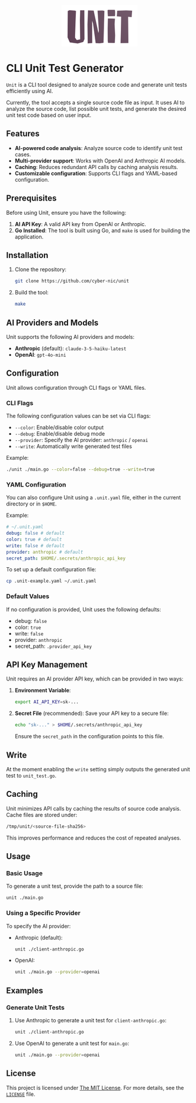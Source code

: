 <p align="center">
  <img src="./unit.png" alt="CLI Unit Test Generator Logo" />
</p>

# CLI Unit Test Generator

`Unit` is a CLI tool designed to analyze source code and generate unit tests efficiently using AI.

Currently, the tool accepts a single source code file as input. It uses AI to analyze the source code, list possible unit tests, and generate the desired unit test code based on user input.

## Features

- **AI-powered code analysis**: Analyze source code to identify unit test cases.
- **Multi-provider support**: Works with OpenAI and Anthropic AI models.
- **Caching**: Reduces redundant API calls by caching analysis results.
- **Customizable configuration**: Supports CLI flags and YAML-based configuration.

## Prerequisites

Before using Unit, ensure you have the following:

1. **AI API Key**: A valid API key from OpenAI or Anthropic.
2. **Go Installed**: The tool is built using Go, and `make` is used for building the application.

## Installation

1. Clone the repository:

   ```bash
   git clone https://github.com/cyber-nic/unit
   ```

2. Build the tool:
   ```bash
   make
   ```

## AI Providers and Models

Unit supports the following AI providers and models:

- **Anthropic** (default): `claude-3-5-haiku-latest`
- **OpenAI**: `gpt-4o-mini`

## Configuration

Unit allows configuration through CLI flags or YAML files.

### CLI Flags

The following configuration values can be set via CLI flags:

- `--color`: Enable/disable color output
- `--debug`: Enable/disable debug mode
- `--provider`: Specify the AI provider: `anthropic` / `openai`
- `--write`: Automatically write generated test files

Example:

```bash
./unit ./main.go --color=false --debug=true --write=true
```

### YAML Configuration

You can also configure Unit using a `.unit.yaml` file, either in the current directory or in `$HOME`.

Example:

```yaml
# ~/.unit.yaml
debug: false # default
color: true # default
write: false # default
provider: anthropic # default
secret_path: $HOME/.secrets/anthropic_api_key
```

To set up a default configuration file:

```bash
cp .unit-example.yaml ~/.unit.yaml
```

### Default Values

If no configuration is provided, Unit uses the following defaults:

- debug: `false`
- color: `true`
- write: `false`
- provider: `anthropic`
- secret_path: `.provider_api_key`

## API Key Management

Unit requires an AI provider API key, which can be provided in two ways:

1. **Environment Variable**:

   ```bash
   export AI_API_KEY=sk-...
   ```

2. **Secret File** (recommended):
   Save your API key to a secure file:
   ```bash
   echo "sk-..." > $HOME/.secrets/anthropic_api_key
   ```
   Ensure the `secret_path` in the configuration points to this file.

## Write

At the moment enabling the `write` setting simply outputs the generated unit test to `unit_test.go`.

## Caching

Unit minimizes API calls by caching the results of source code analysis. Cache files are stored under:

```bash
/tmp/unit/<source-file-sha256>
```

This improves performance and reduces the cost of repeated analyses.

## Usage

### Basic Usage

To generate a unit test, provide the path to a source file:

```bash
unit ./main.go
```

### Using a Specific Provider

To specify the AI provider:

- Anthropic (default):
  ```bash
  unit ./client-anthropic.go
  ```
- OpenAI:
  ```bash
  unit ./main.go --provider=openai
  ```

## Examples

### Generate Unit Tests

1. Use Anthropic to generate a unit test for `client-anthropic.go`:

   ```bash
   unit ./client-anthropic.go
   ```

2. Use OpenAI to generate a unit test for `main.go`:
   ```bash
   unit ./main.go --provider=openai
   ```

## License

This project is licensed under [The MIT License](https://opensource.org/licenses/mit/). For more details, see the [`LICENSE`](LICENSE) file.

